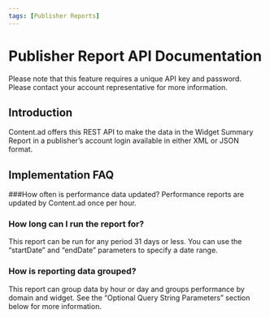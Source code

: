 ```yaml
---
tags: [Publisher Reports]
---
```


# Publisher Report API Documentation

Please note that this feature requires a unique API key and password. Please contact your account representative for more information.

## Introduction
Content.ad offers this REST API to make the data in the Widget Summary Report in a publisher’s account login available in either XML or JSON format.

## Implementation FAQ
###How often is performance data updated?
Performance reports are updated by Content.ad once per hour.

### How long can I run the report for?
This report can be run for any period 31 days or less. You can use the “startDate” and “endDate” parameters to specify a date range.

### How is reporting data grouped?
This report can group data by hour or day and groups performance by domain and widget. See the “Optional Query String Parameters” section below for more information.